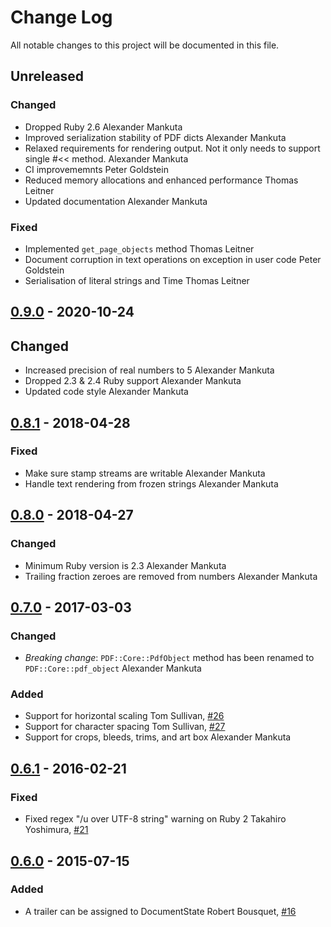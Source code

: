 # Change Log

All notable changes to this project will be documented in this file.

## Unreleased

### Changed

- Dropped Ruby 2.6
  Alexander Mankuta
- Improved serialization stability of PDF dicts
  Alexander Mankuta
- Relaxed requirements for rendering output. Not it only needs to support single
  #<< method.
  Alexander Mankuta
- CI improvememnts
  Peter Goldstein
- Reduced memory allocations and enhanced performance
  Thomas Leitner
- Updated documentation
  Alexander Mankuta

### Fixed

- Implemented `get_page_objects` method
  Thomas Leitner
- Document corruption in text operations on exception in user code
  Peter Goldstein
- Serialisation of literal strings and Time
  Thomas Leitner

## [0.9.0][] - 2020-10-24

## Changed

- Increased precision of real numbers to 5
  Alexander Mankuta
- Dropped 2.3 & 2.4 Ruby support
  Alexander Mankuta
- Updated code style
  Alexander Mankuta

## [0.8.1][] - 2018-04-28

### Fixed

- Make sure stamp streams are writable
  Alexander Mankuta
- Handle text rendering from frozen strings
  Alexander Mankuta

## [0.8.0][] - 2018-04-27

### Changed

- Minimum Ruby version is 2.3
  Alexander Mankuta
- Trailing fraction zeroes are removed from numbers
  Alexander Mankuta

## [0.7.0][] - 2017-03-03

### Changed

- *Breaking change*: `PDF::Core::PdfObject` method has been renamed to
  `PDF::Core::pdf_object`
  Alexander Mankuta

### Added

- Support for horizontal scaling
  Tom Sullivan, [#26](https://github.com/prawnpdf/pdf-core/pull/26)
- Support for character spacing
  Tom Sullivan, [#27](https://github.com/prawnpdf/pdf-core/pull/27)
- Support for crops, bleeds, trims, and art box
  Alexander Mankuta


## [0.6.1][] - 2016-02-21

### Fixed

- Fixed regex "/u over UTF-8 string" warning on Ruby 2
  Takahiro Yoshimura, [#21](https://github.com/prawnpdf/pdf-core/pull/21)


## [0.6.0][] - 2015-07-15

### Added

- A trailer can be assigned to DocumentState
  Robert Bousquet, [#16](https://github.com/prawnpdf/pdf-core/pull/16)

[0.9.0]: https://github.com/prawnpdf/pdf-core/compare/0.8.1...0.9.0
[0.8.1]: https://github.com/prawnpdf/pdf-core/compare/0.8.0...0.8.1
[0.8.0]: https://github.com/prawnpdf/pdf-core/compare/0.7.0...0.8.0
[0.7.0]: https://github.com/prawnpdf/pdf-core/compare/0.6.1...0.7.0
[0.6.1]: https://github.com/prawnpdf/pdf-core/compare/0.6.0...0.6.1
[0.6.0]: https://github.com/prawnpdf/pdf-core/compare/0.5.1...0.6.0
